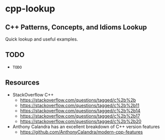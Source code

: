 # cpp-lookup
## C++ Patterns, Concepts, and Idioms Lookup

Quick lookup and useful examples.

## TODO

- `TODO`

## Resources

- StackOverflow C++
    - https://stackoverflow.com/questions/tagged/c%2b%2b
    - https://stackoverflow.com/questions/tagged/c%2b%2b11
    - https://stackoverflow.com/questions/tagged/c%2b%2b14
    - https://stackoverflow.com/questions/tagged/c%2b%2b17
    - https://stackoverflow.com/questions/tagged/c%2b%2b20
- Anthony Calandra has an excellent breakdown of C++ version features
    - https://github.com/AnthonyCalandra/modern-cpp-features
